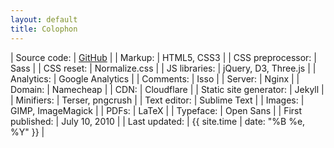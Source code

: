 ```yaml
---
layout: default
title: Colophon
---
```


| Source code: | <a href="https://github.com/artnc/personal-website">GitHub</a> |
| Markup: | HTML5, CSS3 |
| CSS preprocessor: | Sass |
| CSS reset: | Normalize.css |
| JS libraries: | jQuery, D3, Three.js |
| Analytics: | Google Analytics |
| Comments: | Isso |
| Server: | Nginx |
| Domain: | Namecheap |
| CDN: | Cloudflare |
| Static site generator: | Jekyll |
| Minifiers: | Terser, pngcrush |
| Text editor: | Sublime Text |
| Images: | GIMP, ImageMagick |
| PDFs: | LaTeX |
| Typeface: | Open Sans |
| First published: | July 10, 2010 |
| Last updated: | {{ site.time | date: "%B %e, %Y" }} |
